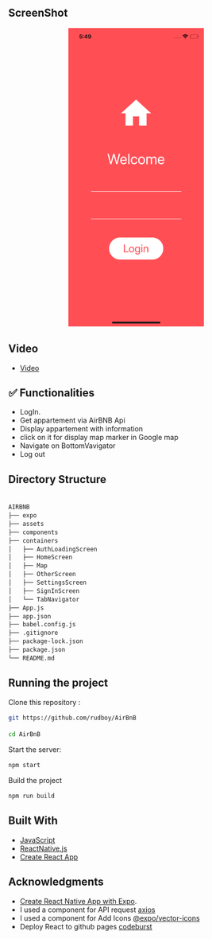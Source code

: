 ## ScreenShot

<p align="center" >
    <img alt="AirBnB copycat" src="./ScreenShot.png" height="600" width="273" />
 </a>

## Video

- [Video](http://sneakersmap.fr/img/airbnb.gif)

## ✅ Functionalities

- LogIn.
- Get appartement via AirBNB Api
- Display appartement with information
- click on it for display map marker in Google map
- Navigate on BottomVavigator
- Log out

## Directory Structure

```bash

AIRBNB
├── expo
├── assets
├── components
├── containers
│   ├── AuthLoadingScreen
│   ├── HomeScreen
│   ├── Map
│   ├── OtherScreen
│   ├── SettingsScreen
│   ├── SignInScreen
│   └── TabNavigator
├── App.js
├── app.json
├── babel.config.js
├── .gitignore
├── package-lock.json
├── package.json
└── README.md

```

## Running the project

Clone this repository :

```bash
git https://github.com/rudboy/AirBnB

cd AirBnB
```

Start the server:

```bash
npm start
```

Build the project

```bash
npm run build
```

## Built With

- [JavaScript](https://developer.mozilla.org/bm/docs/Web/JavaScript)
- [ReactNative.js](https://facebook.github.io/react-native/)
- [Create React App](https://facebook.github.io/create-react-app/docs/getting-started)

## Acknowledgments

- [Create React Native App with Expo](https://expo.io/learn).
- I used a component for API request [axios](https://www.npmjs.com/package/axios)
- I used a component for Add Icons [@expo/vector-icons](https://www.npmjs.com/package/@expo/vector-icons)
- Deploy React to github pages [codeburst](https://codeburst.io/deploy-react-to-github-pages-to-create-an-amazing-website-42d8b09cd4d)
